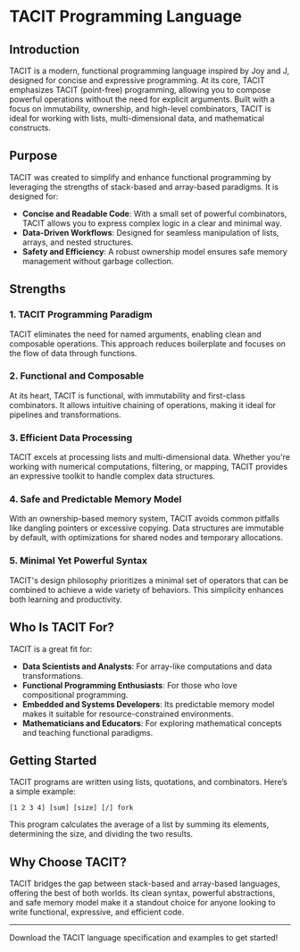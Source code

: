 # TACIT Programming Language

## Introduction

TACIT is a modern, functional programming language inspired by Joy and J, designed for concise and expressive programming. At its core, TACIT emphasizes TACIT (point-free) programming, allowing you to compose powerful operations without the need for explicit arguments. Built with a focus on immutability, ownership, and high-level combinators, TACIT is ideal for working with lists, multi-dimensional data, and mathematical constructs.

## Purpose

TACIT was created to simplify and enhance functional programming by leveraging the strengths of stack-based and array-based paradigms. It is designed for:

- **Concise and Readable Code**: With a small set of powerful combinators, TACIT allows you to express complex logic in a clear and minimal way.
- **Data-Driven Workflows**: Designed for seamless manipulation of lists, arrays, and nested structures.
- **Safety and Efficiency**: A robust ownership model ensures safe memory management without garbage collection.

## Strengths

### 1. **TACIT Programming Paradigm**

TACIT eliminates the need for named arguments, enabling clean and composable operations. This approach reduces boilerplate and focuses on the flow of data through functions.

### 2. **Functional and Composable**

At its heart, TACIT is functional, with immutability and first-class combinators. It allows intuitive chaining of operations, making it ideal for pipelines and transformations.

### 3. **Efficient Data Processing**

TACIT excels at processing lists and multi-dimensional data. Whether you're working with numerical computations, filtering, or mapping, TACIT provides an expressive toolkit to handle complex data structures.

### 4. **Safe and Predictable Memory Model**

With an ownership-based memory system, TACIT avoids common pitfalls like dangling pointers or excessive copying. Data structures are immutable by default, with optimizations for shared nodes and temporary allocations.

### 5. **Minimal Yet Powerful Syntax**

TACIT's design philosophy prioritizes a minimal set of operators that can be combined to achieve a wide variety of behaviors. This simplicity enhances both learning and productivity.

## Who Is TACIT For?

TACIT is a great fit for:

- **Data Scientists and Analysts**: For array-like computations and data transformations.
- **Functional Programming Enthusiasts**: For those who love compositional programming.
- **Embedded and Systems Developers**: Its predictable memory model makes it suitable for resource-constrained environments.
- **Mathematicians and Educators**: For exploring mathematical concepts and teaching functional paradigms.

## Getting Started

TACIT programs are written using lists, quotations, and combinators. Here’s a simple example:

```TACIT
[1 2 3 4] [sum] [size] [/] fork
```

This program calculates the average of a list by summing its elements, determining the size, and dividing the two results.

## Why Choose TACIT?

TACIT bridges the gap between stack-based and array-based languages, offering the best of both worlds. Its clean syntax, powerful abstractions, and safe memory model make it a standout choice for anyone looking to write functional, expressive, and efficient code.

---

Download the TACIT language specification and examples to get started!
